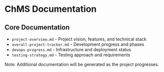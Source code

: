 # ChMS Documentation

## Core Documentation

- `project-overview.md` - Project vision, features, and technical stack
- `overall-project-tracker.md` - Development progress and phases
- `devops-progress.md` - Infrastructure and deployment status
- `testing-strategy.md` - Testing approach and requirements

Note: Additional documentation will be generated as the project progresses.
